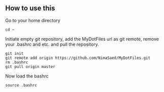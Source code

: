 ## How to use this

Go to your home directory

```
cd ~
```

Initiate empty git repository, add the MyDotFiles url as git remote, remove your .bashrc and etc. and pull the repository. 

```
git init
git remote add origin https://github.com/NimaSaed/MyDotFiles.git
rm .bashrc
git pull origin master
```

Now load the bashrc

```
source .bashrc
```
